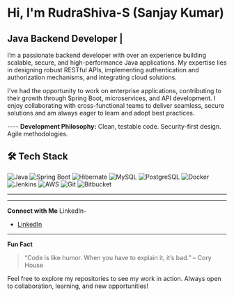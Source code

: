 
#  Hi, I'm RudraShiva-S (Sanjay Kumar)

##  Java Backend Developer | 

 I’m a passionate backend developer with over an experience building scalable, secure, and high-performance Java applications. My expertise lies in designing robust RESTful APIs, implementing authentication and authorization mechanisms, and integrating cloud solutions.
 
 I've had the opportunity to work on enterprise applications, contributing to their growth through Spring Boot, microservices, and API development. I enjoy collaborating with cross-functional teams to deliver seamless, secure solutions and am always eager to learn and adopt best practices.

---- **Development Philosophy:** Clean, testable code. Security-first design. Agile methodologies.

## 🛠️ Tech Stack

![Java](https://img.shields.io/badge/JAVA-orange?style=for-the-badge&logo=java&logoColor=white)
![Spring Boot](https://img.shields.io/badge/SPRING%20BOOT-brightgreen?style=for-the-badge&logo=spring-boot&logoColor=white)
![Hibernate](https://img.shields.io/badge/HIBERNATE-darkgreen?style=for-the-badge&logo=hibernate&logoColor=white)
![MySQL](https://img.shields.io/badge/MYSQL-blue?style=for-the-badge&logo=mysql&logoColor=white)
![PostgreSQL](https://img.shields.io/badge/POSTGRESQL-blue?style=for-the-badge&logo=postgresql&logoColor=white)
![Docker](https://img.shields.io/badge/DOCKER-2496ED?style=for-the-badge&logo=docker&logoColor=white)
![Jenkins](https://img.shields.io/badge/JENKINS-D24939?style=for-the-badge&logo=jenkins&logoColor=white)
![AWS](https://img.shields.io/badge/AWS-black?style=for-the-badge&logo=amazon-aws&logoColor=white)
![Git](https://img.shields.io/badge/GIT-F05032?style=for-the-badge&logo=git&logoColor=white)
![Bitbucket](https://img.shields.io/badge/BITBUCKET-0052CC?style=for-the-badge&logo=bitbucket&logoColor=white)


---


---
  **Connect with Me**
LinkedIn-
- [LinkedIn](https://www.linkedin.com/in/sanjay-chaudhary-a8544a9b/)

---

  **Fun Fact**

> “Code is like humor. When you have to explain it, it’s bad.” – Cory House


Feel free to explore my repositories to see my work in action. Always open to collaboration, learning, and new opportunities!
